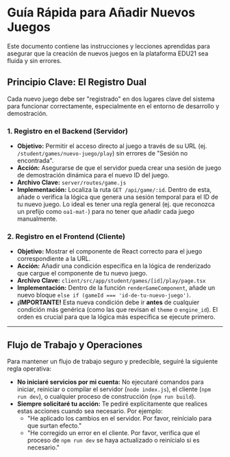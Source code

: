 # Guía Rápida para Añadir Nuevos Juegos

Este documento contiene las instrucciones y lecciones aprendidas para asegurar que la creación de nuevos juegos en la plataforma EDU21 sea fluida y sin errores.

## Principio Clave: El Registro Dual

Cada nuevo juego debe ser "registrado" en dos lugares clave del sistema para funcionar correctamente, especialmente en el entorno de desarrollo y demostración.

### 1. Registro en el Backend (Servidor)

*   **Objetivo:** Permitir el acceso directo al juego a través de su URL (ej. `/student/games/nuevo-juego/play`) sin errores de "Sesión no encontrada".
*   **Acción:** Asegurarse de que el servidor pueda crear una sesión de juego de demostración dinámica para el nuevo ID del juego.
*   **Archivo Clave:** `server/routes/game.js`
*   **Implementación:** Localiza la ruta `GET /api/game/:id`. Dentro de esta, añade o verifica la lógica que genera una sesión temporal para el ID de tu nuevo juego. Lo ideal es tener una regla general (ej. que reconozca un prefijo como `oa1-mat-`) para no tener que añadir cada juego manualmente.

### 2. Registro en el Frontend (Cliente)

*   **Objetivo:** Mostrar el componente de React correcto para el juego correspondiente a la URL.
*   **Acción:** Añadir una condición específica en la lógica de renderizado que cargue el componente de tu nuevo juego.
*   **Archivo Clave:** `client/src/app/student/games/[id]/play/page.tsx`
*   **Implementación:** Dentro de la función `renderGameComponent`, añade un nuevo bloque `else if (gameId === 'id-de-tu-nuevo-juego')`.
*   **¡IMPORTANTE!** Esta nueva condición debe ir **antes** de cualquier condición más genérica (como las que revisan el `theme` o `engine_id`). El orden es crucial para que la lógica más específica se ejecute primero.

---

## Flujo de Trabajo y Operaciones

Para mantener un flujo de trabajo seguro y predecible, seguiré la siguiente regla operativa:

*   **No iniciaré servicios por mi cuenta:** No ejecutaré comandos para iniciar, reiniciar o compilar el servidor (`node index.js`), el cliente (`npm run dev`), o cualquier proceso de construcción (`npm run build`).
*   **Siempre solicitaré tu acción:** Te pediré explícitamente que realices estas acciones cuando sea necesario. Por ejemplo:
    *   "He aplicado los cambios en el servidor. Por favor, reinícialo para que surtan efecto."
    *   "He corregido un error en el cliente. Por favor, verifica que el proceso de `npm run dev` se haya actualizado o reinícialo si es necesario."

